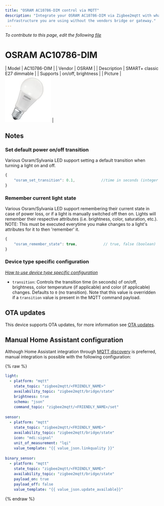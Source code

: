 ```yaml
---
title: "OSRAM AC10786-DIM control via MQTT"
description: "Integrate your OSRAM AC10786-DIM via Zigbee2mqtt with whatever smart home
 infrastructure you are using without the vendors bridge or gateway."
---
```


*To contribute to this page, edit the following
[file](https://github.com/Koenkk/zigbee2mqtt.io/blob/master/docs/devices/AC10786-DIM.md)*

# OSRAM AC10786-DIM

| Model | AC10786-DIM  |
| Vendor  | OSRAM  |
| Description | SMART+ classic E27 dimmable |
| Supports | on/off, brightness |
| Picture | ![OSRAM AC10786-DIM](../images/devices/AC10786-DIM.jpg) |

## Notes


### Set default power on/off transition
Various Osram/Sylvania LED support setting a default transition when turning a light on and off.
```js
{
    "osram_set_transition": 0.1,            //time in seconds (integer or float)
}
```

### Remember current light state
Various Osram/Sylvania LED support remembering their current state in case of power loss, or if a light
is manually switched off then on. Lights will remember their respective attributes
(i.e. brightness, color, saturation, etc.).
NOTE: This must be executed everytime you make changes to a light's attributes for it to then 'remember' it.
```js
{
    "osram_remember_state": true,            // true, false (boolean)
}
```


### Device type specific configuration
*[How to use device type specific configuration](../information/configuration.md)*


* `transition`: Controls the transition time (in seconds) of on/off, brightness,
color temperature (if applicable) and color (if applicable) changes. Defaults to `0` (no transition).
Note that this value is overridden if a `transition` value is present in the MQTT command payload.


## OTA updates
This device supports OTA updates, for more information see [OTA updates](../information/ota_updates.md).

## Manual Home Assistant configuration
Although Home Assistant integration through [MQTT discovery](../integration/home_assistant) is preferred,
manual integration is possible with the following configuration:


{% raw %}
```yaml
light:
  - platform: "mqtt"
    state_topic: "zigbee2mqtt/<FRIENDLY_NAME>"
    availability_topic: "zigbee2mqtt/bridge/state"
    brightness: true
    schema: "json"
    command_topic: "zigbee2mqtt/<FRIENDLY_NAME>/set"

sensor:
  - platform: "mqtt"
    state_topic: "zigbee2mqtt/<FRIENDLY_NAME>"
    availability_topic: "zigbee2mqtt/bridge/state"
    icon: "mdi:signal"
    unit_of_measurement: "lqi"
    value_template: "{{ value_json.linkquality }}"

binary_sensor:
  - platform: "mqtt"
    state_topic: "zigbee2mqtt/<FRIENDLY_NAME>"
    availability_topic: "zigbee2mqtt/bridge/state"
    payload_on: true
    payload_off: false
    value_template: "{{ value_json.update_available}}"
```
{% endraw %}


